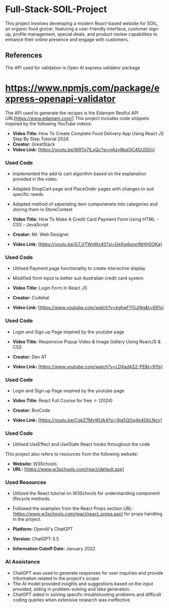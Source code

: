 # Full-Stack-SOIL-Project
This project involves developing a modern React-based website for SOIL, an organic food grocer, featuring a user-friendly interface, customer sign-up, profile management, special deals, and product review capabilities to enhance their online presence and engage with customers.

## References
The API used for validation is Open AI express validator package
# https://www.npmjs.com/package/express-openapi-validator

The API used to generate the recipes is the Edamam Restful API URL[https://www.edamam.com/]
This project includes code snippets inspired by the following YouTube videos:

- **Video Title:** How To Create Complete Food Delivery App Using React JS Step By Step Tutorial 2024
- **Creator:** GreatStack
- **Video Link:** [https://youtu.be/9jRTo7ILxQc?si=nAzy8kql3C4GUDDn]

### Used Code

- Implemented the add to cart algorithm based on the explanation provided in the video.
- Adapted ShopCart page and PlaceOrder pages with changes to suit specific needs
- Adapted method of seperating item componenets into categories and storing them in StoreContext


- **Video Title:** How To Make A Credit Card Payment Form Using HTML - CSS - JavaScript
- **Creator:** Mr. Web Designer
- **Video Link:** [https://youtu.be/G7_VTWnWz40?si=GeXw6snctNHH0OKa]

### Used Code

- Utilised Payment page functionality to create interactive display
- Modified form input to better suit Australian credit card system

- **Video Title:** Login Form In React JS
- **Creator:** Codehal
- **Video Link:** [https://www.youtube.com/watch?v=kghwFYOJiNg&t=691s]

### Used Code

- Login and Sign up Page inspired by the youtube page

- **Video Title:** Responsive Popup Video & Image Gallery Using ReactJS & CSS
- **Creator:** Dev AT
- **Video Link:** [https://www.youtube.com/watch?v=LDXadAS2-PE&t=911s]

### Used Code

- Login and Sign up Page inspired by the youtube page


- **Video Title:** React Full Course for free ⚛️ (2024)
- **Creator:** BroCode
- **Video Link:** [https://youtu.be/CgkZ7MvWUAA?si=9jg5QOq4e4GhLNcv]

### Used Code

- Utilised UseEffect and UseState React hooks throughout the code


This project also refers to resources from the following website:

- **Website:** W3Schools
- **URL:** [https://www.w3schools.com/react/default.asp]

### Used Resources

- Utilized the React tutorial on W3Schools for understanding component lifecycle methods.
- Followed the examples from the React Props section URL: [https://www.w3schools.com/react/react_props.asp] for props handling in the project.


- **Platform:** OpenAI's ChatGPT
- **Version:** ChatGPT-3.5
- **Information Cutoff Date:** January 2022

### AI Assistance

- ChatGPT was used to generate responses for user inquiries and provide information related to the project's scope.
- The AI model provided insights and suggestions based on the input provided, aiding in problem-solving and idea generation.
- ChatGPT aided in solving specific troublshooting problems and difficult coding queries when extensive research was ineffective